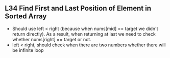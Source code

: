 ## L34 Find First and Last Position of Element in Sorted Array
- Should use left < right (because when nums[mid] == target we didn't return directly). 
As a result, when returning at last we need to check whether nums[right] == target or not.
- left < right, should check when there are two numbers whether there will be infinite loop

## 

